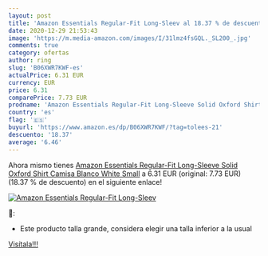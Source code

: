 ```yaml
---
layout: post
title: 'Amazon Essentials Regular-Fit Long-Sleev al 18.37 % de descuento'
date: 2020-12-29 21:53:43
image: 'https://m.media-amazon.com/images/I/31lmz4fsGQL._SL200_.jpg'
comments: true
category: ofertas
author: ring
slug: 'B06XWR7KWF-es'
actualPrice: 6.31 EUR
currency: EUR
price: 6.31
comparePrice: 7.73 EUR
prodname: 'Amazon Essentials Regular-Fit Long-Sleeve Solid Oxford Shirt Camisa  Blanco  White   Small'
country: 'es'
flag: '🇪🇸'
buyurl: 'https://www.amazon.es/dp/B06XWR7KWF/?tag=tolees-21'
descuento: '18.37'
average: '6.46'
---
```


Ahora mismo tienes [Amazon Essentials Regular-Fit Long-Sleeve Solid Oxford Shirt Camisa  Blanco  White   Small](https://www.amazon.es/dp/B06XWR7KWF/?tag=tolees-21) a 6.31 EUR (original: 7.73 EUR) (18.37 %  de descuento) en el siguiente enlace!

[![Amazon Essentials Regular-Fit Long-Sleev](https://m.media-amazon.com/images/I/31lmz4fsGQL._SL200_.jpg)](https://www.amazon.es/dp/B06XWR7KWF/?tag=tolees-21)

🔎:

- Este producto talla grande, considera elegir una talla inferior a la usual

[Visítala!!!](https://www.amazon.es/dp/B06XWR7KWF/?tag=tolees-21)
